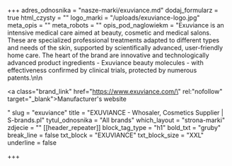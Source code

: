 +++
adres_odnosnika = "nasze-marki/exuviance.md"
dodaj_formularz = true
html_czysty = ""
logo_marki = "/uploads/exuviance-logo.jpg"
meta_opis = ""
meta_robots = ""
opis_pod_naglowiekm = "Exuviance is an intensive medical care aimed at beauty, cosmetic and medical salons. These are specialized professional treatments adapted to different types and needs of the skin, supported by scientifically advanced, user-friendly home care. The heart of the brand are innovative and technologically advanced product ingredients - Exuviance beauty molecules - with effectiveness confirmed by clinical trials, protected by numerous patents.\n\n    <p><a class=\"brand_link\" href=\"https://www.exuviance.com/\" rel:\"nofollow\" target=\"_blank\">Manufacturer's website</a></p>"
slug = "exuviance"
title = "EXUVIANCE - Whosaler, Cosmetics Supplier | S-brands.pl"
tytul_odnosnika = "All brands"
which_layout = "strona-marki"
zdjecie = ""
[[header_repeater]]
block_tag_type = "h1"
bold_txt = "gruby"
break_line = false
txt_block = "EXUVIANCE"
txt_block_size = "XXL"
underline = false

+++
